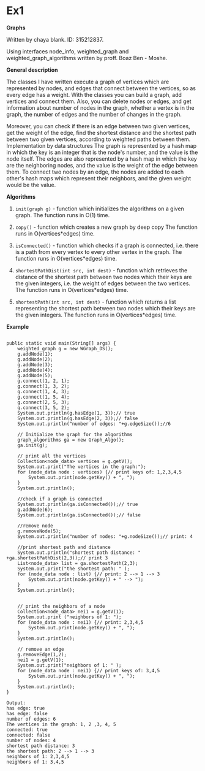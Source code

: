# Ex1
**Graphs**

Written by chaya blank. ID: 315212837.

Using interfaces node_info, weighted_graph and weighted_graph_algorithms written by proff. Boaz Ben - Moshe.

**General description**

The classes I have written execute a graph of vertices which are represented by nodes, and edges that connect between the vertices, so as every edge has a weight.
With the classes you can build a graph, add vertices and connect them.
Also, you can delete nodes or edges, and get information about number of nodes in the graph, whether a vertex is in the graph, the number of edges and the number of changes in the graph.

Moreover, you can check if there is an edge between two given vertices, get the weight of the edge, find the shortest distance and the shortest path between two given vertices, according to weighted paths between them.
Implementation by data structures
The graph is represented by a hash map in which the key is an integer that is the node's number, and the value is the node itself.
The edges are also represented by a hash map in which the key are the neighboring nodes, and the value is the weight of the edge between them. To connect two nodes by an edge, the nodes are added to each other's hash maps which represent their neighbors, and the given weight would be the value.

**Algorithms**

1. ```init(graph g)``` - function which initializes the algorithms on a given graph.
The function runs in O(1) time.

2. ```copy()``` - function which creates a new graph by deep copy
The function runs in O(vertices*edges) time.

3. ```isConnected()``` - function which checks if a graph is connected, i.e. there is a path from every vertex to every other vertex in the graph.
The function runs in O(vertices*edges) time.

4. ```shortestPathDist(int src, int dest)``` - function which retrieves the distance of the shortest path between two nodes which their keys are the given integers, i.e. the weight of edges between the two vertices.
The function runs in O(vertices*edges) time.

5. ```shortestPath(int src, int dest)``` - function which returns a list representing the shortest path between two nodes which their keys are the given integers.
The function runs in O(vertices*edges) time.
 
 
**Example**


```

public static void main(String[] args) {
	weighted_graph g = new WGraph_DS();
	g.addNode(1);
	g.addNode(2);
	g.addNode(3);
	g.addNode(4);
	g.addNode(5);
	g.connect(1, 2, 1);
	g.connect(1, 3, 2);
	g.connect(1, 4, 3);
	g.connect(1, 5, 4);
	g.connect(2, 5, 3);
	g.connect(3, 5, 2);
	System.out.println(g.hasEdge(1, 3));// true
	System.out.println(g.hasEdge(2, 3));// false
	System.out.println("number of edges: "+g.edgeSize());//6

	// Initialize the graph for the algorithms
	graph_algorithms ga = new Graph_Algo();
	ga.init(g);

	// print all the vertices
	Collection<node_data> vertices = g.getV();
	System.out.print("The vertices in the graph:");
	for (node_data node : vertices) {// print keys of: 1,2,3,4,5
		System.out.print(node.getKey() + ", ");
	}
	System.out.println();
	
	//check if a graph is connected
	System.out.println(ga.isConnected());// true
	g.addNode(6);
	System.out.println(ga.isConnected());// false
	
	//remove node
	g.removeNode(5);
	System.out.println("number of nodes: "+g.nodeSize());// print: 4
	
	//print shortest path and distance
	System.out.println("shortest path distance: " +ga.shortestPathDist(2,3));// print 3
	List<node_data> list = ga.shortestPath(2,3);
	System.out.print("the shortest path: " );
	for (node_data node : list) {// print: 2 --> 1 --> 3
		System.out.print(node.getKey() + " --> ");
	}
	System.out.println();
	

	// print the neighbors of a node
	Collection<node_data> nei1 = g.getV(1);
	System.out.print ("neighbors of 1: ");
	for (node_data node : nei1) {// print: 2,3,4,5
		System.out.print(node.getKey() + ", ");
	}
	System.out.println();
	
	// remove an edge
	g.removeEdge(1,2);
	nei1 = g.getV(1);
	System.out.print("neighbors of 1: " );
	for (node_data node : nei1) {// print keys of: 3,4,5
		System.out.print(node.getKey() + ", ");
	}
	System.out.println();
}

Output:
has edge: true
has edge: false
number of edges: 6
The vertices in the graph: 1, 2 ,3, 4, 5
connected: true
connected: false
number of nodes: 4
shortest path distance: 3
the shortest path: 2 --> 1 --> 3
neighbors of 1: 2,3,4,5
neighbors of 1: 3,4,5
```


